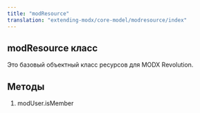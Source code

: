 ```yaml
---
title: "modResource"
translation: "extending-modx/core-model/modresource/index"
---
```


## modResource класс

Это базовый объектный класс ресурсов для MODX Revolution.

## Методы

1. modUser.isMember
